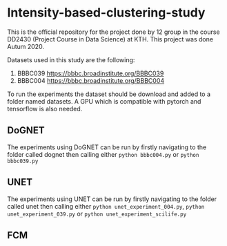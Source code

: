 # Intensity-based-clustering-study
This is the official repository for the project done by 12 group in the course DD2430 (Project Course in Data Science) at KTH. This project was done Autum 2020.

Datasets used in this study are the following:
1. BBBC039 https://bbbc.broadinstitute.org/BBBC039
2. BBBC004 https://bbbc.broadinstitute.org/BBBC004

To run the experiments the dataset should be download and added to a folder named datasets. A GPU which is compatible with pytorch and tensorflow is also needed.

## DoGNET

The experiments using DoGNET can be run by firstly navigating to the folder called dognet then calling either `python bbbc004.py` or `python bbbc039.py`

## UNET

The experiments using UNET can be run by firstly navigating to the folder called unet then calling either `python unet_experiment_004.py`, `python unet_experiment_039.py` or `python unet_experiment_scilife.py`

## FCM

